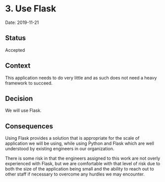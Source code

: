 # 3. Use Flask

Date: 2019-11-21

## Status

Accepted

## Context

This application needs to do very little and as such does not need a heavy
framework to succeed.

## Decision

We will use Flask.

## Consequences

Using Flask provides a solution that is appropriate for the scale of application
we will be using, while using Python and Flask which are well understood by
existing engineers in our organization.

There is some risk in that the engineers assigned to this work are not overly
experienced with Flask, but we are comfortable with that level of risk due to
both the size of the application being small and the ability to reach out to
other staff if necessary to overcome any hurdles we may encounter.
